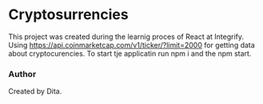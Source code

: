 # Cryptosurrencies
This project was created during the learnig proces of React at Integrify.
Using https://api.coinmarketcap.com/v1/ticker/?limit=2000 for getting data about cryptocurencies.
To start tje applicatin run npm i and the npm start.
### Author
Created by Dita.

